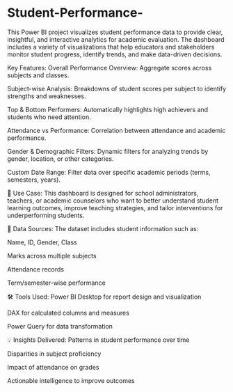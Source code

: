 # Student-Performance-
This Power BI project visualizes student performance data to provide clear, insightful, and interactive analytics for academic evaluation. The dashboard includes a variety of visualizations that help educators and stakeholders monitor student progress, identify trends, and make data-driven decisions.


 Key Features:
Overall Performance Overview: Aggregate scores across subjects and classes.

Subject-wise Analysis: Breakdowns of student scores per subject to identify strengths and weaknesses.

Top & Bottom Performers: Automatically highlights high achievers and students who need attention.

Attendance vs Performance: Correlation between attendance and academic performance.

Gender & Demographic Filters: Dynamic filters for analyzing trends by gender, location, or other categories.

Custom Date Range: Filter data over specific academic periods (terms, semesters, years).

📌 Use Case:
This dashboard is designed for school administrators, teachers, or academic counselors who want to better understand student learning outcomes, improve teaching strategies, and tailor interventions for underperforming students.

📁 Data Sources:
The dataset includes student information such as:

Name, ID, Gender, Class

Marks across multiple subjects

Attendance records

Term/semester-wise performance

🛠️ Tools Used:
Power BI Desktop for report design and visualization

DAX for calculated columns and measures

Power Query for data transformation

💡 Insights Delivered:
Patterns in student performance over time

Disparities in subject proficiency

Impact of attendance on grades

Actionable intelligence to improve outcomes
